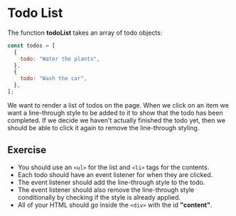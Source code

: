 # Todo List

The function **todoList** takes an array of todo objects:

```js
const todos = [
  {
    todo: "Water the plants",
  },
  {
    todo: "Wash the car",
  },
];
```

We want to render a list of todos on the page. When we click on an item we want a line-through style to be added to it to show that the todo has been completed. If we decide we haven't actually finished the todo yet, then we should be able to click it again to remove the line-through styling.

## Exercise

- You should use an `<ul>` for the list and `<li>` tags for the contents.
- Each todo should have an event listener for when they are clicked.
- The event listener should add the line-through style to the todo.
- The event listener should also remove the line-through style conditionally by checking if the style is already applied.
- All of your HTML should go inside the `<div>` with the id **"content"**.
